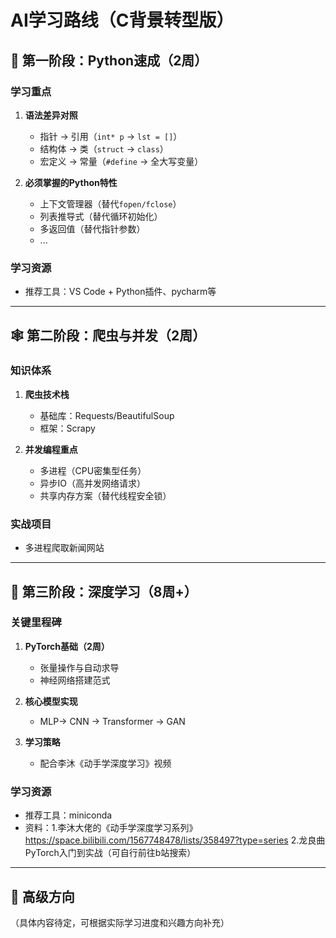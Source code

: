 # AI学习路线（C背景转型版）

## 📌 第一阶段：Python速成（2周）

### 学习重点
1. **语法差异对照**
   - 指针 → 引用（`int* p` → `lst = []`）
   - 结构体 → 类（`struct` → `class`）
   - 宏定义 → 常量（`#define` → 全大写变量）

2. **必须掌握的Python特性**
   - 上下文管理器（替代`fopen/fclose`）
   - 列表推导式（替代循环初始化）
   - 多返回值（替代指针参数）
   - ...

### 学习资源
- 推荐工具：VS Code + Python插件、pycharm等

---

## 🕸️ 第二阶段：爬虫与并发（2周）

### 知识体系
1. **爬虫技术栈**
   - 基础库：Requests/BeautifulSoup
   - 框架：Scrapy

2. **并发编程重点**
   - 多进程（CPU密集型任务）
   - 异步IO（高并发网络请求）
   - 共享内存方案（替代线程安全锁）

### 实战项目
- 多进程爬取新闻网站

---

## 🧠 第三阶段：深度学习（8周+）

### 关键里程碑
1. **PyTorch基础（2周）**
   - 张量操作与自动求导
   - 神经网络搭建范式

2. **核心模型实现**
   - MLP→ CNN → Transformer → GAN

3. **学习策略**
   - 配合李沐《动手学深度学习》视频

### 学习资源
- 推荐工具：miniconda
- 资料：1.李沐大佬的《动手学深度学习系列》https://space.bilibili.com/1567748478/lists/358497?type=series
        2.龙良曲PyTorch入门到实战（可自行前往b站搜索）


---

## 🚀 高级方向

（具体内容待定，可根据实际学习进度和兴趣方向补充）
